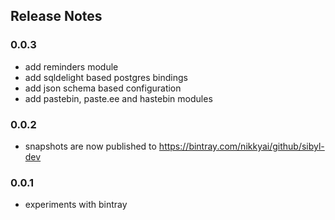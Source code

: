 ## Release Notes

### 0.0.3

- add reminders module
- add sqldelight based postgres bindings
- add json schema based configuration
- add pastebin, paste.ee and hastebin modules

### 0.0.2

- snapshots are now published to https://bintray.com/nikkyai/github/sibyl-dev

### 0.0.1

- experiments with bintray

